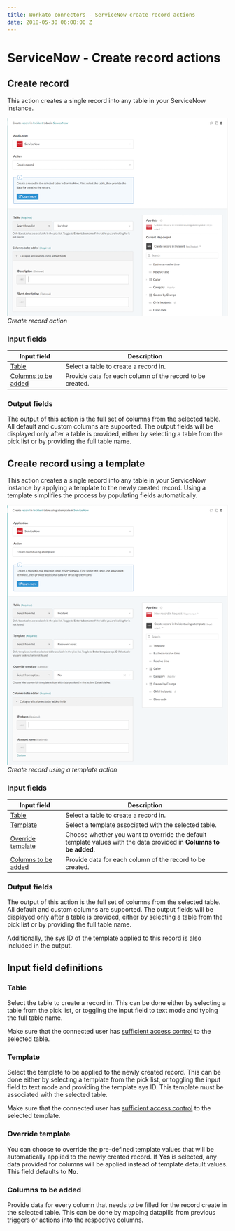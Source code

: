 ```yaml
---
title: Workato connectors - ServiceNow create record actions
date: 2018-05-30 06:00:00 Z
---
```


# ServiceNow - Create record actions

## Create record
This action creates a single record into any table in your ServiceNow instance.

![Create record action](/assets/images/connectors/servicenow/create-record-action.png)
*Create record action*

### Input fields

<table class="unchanged rich-diff-level-one">
  <thead>
    <tr>
        <th width='25%'>Input field</th>
        <th>Description</th>
    </tr>
  </thead>
  <tbody>
    <tr>
      <td><a href="#table">Table</a></td>
      <td>
        Select a table to create a record in.
      </td>
    </tr>
    <tr>
      <td><a href="#columns-to-be-added">Columns to be added</a></td>
      <td>
        Provide data for each column of the record to be created.
      </td>
    </tr>
  </tbody>
</table>

### Output fields
The output of this action is the full set of columns from the selected table. All default and custom columns are supported. The output fields will be displayed only after a table is provided, either by selecting a table from the pick list or by providing the full table name.

## Create record using a template
This action creates a single record into any table in your ServiceNow instance by applying a template to the newly created record. Using a template simplifies the process by populating fields automatically.

![Create record using a template action](/assets/images/connectors/servicenow/create-record-using-template-action.png)
*Create record using a template action*

### Input fields

<table class="unchanged rich-diff-level-one">
  <thead>
    <tr>
        <th width='25%'>Input field</th>
        <th>Description</th>
    </tr>
  </thead>
  <tbody>
    <tr>
      <td><a href="#table">Table</a></td>
      <td>
        Select a table to create a record in.
      </td>
    </tr>
    <tr>
      <td><a href="#template">Template</a></td>
      <td>
        Select a template associated with the selected table.
      </td>
    </tr>
    <tr>
      <td><a href="#override-template">Override template</a></td>
      <td>
        Choose whether you want to override the default template values with the data provided in <b>Columns to be added</b>.
      </td>
    </tr>
    <tr>
      <td><a href="#columns-to-be-added">Columns to be added</a></td>
      <td>
        Provide data for each column of the record to be created.
      </td>
    </tr>
  </tbody>
</table>

### Output fields
The output of this action is the full set of columns from the selected table. All default and custom columns are supported. The output fields will be displayed only after a table is provided, either by selecting a table from the pick list or by providing the full table name.

Additionally, the sys ID of the template applied to this record is also included in the output.

## Input field definitions

### Table
Select the table to create a record in. This can be done either by selecting a table from the pick list, or toggling the input field to text mode and typing the full table name.

Make sure that the connected user has [sufficient access control](/connectors/servicenow.md#roles-and-permissions-required-to-connect) to the selected table.

### Template
Select the template to be applied to the newly created record. This can be done either by selecting a template from the pick list, or toggling the input field to text mode and providing the template sys ID. This template must be associated with the selected table.

Make sure that the connected user has [sufficient access control](/connectors/servicenow.md#roles-and-permissions-required-to-connect) to the selected template.

### Override template
You can choose to override the pre-defined template values that will be automatically applied to the newly created record. If **Yes** is selected, any data provided for columns will be applied instead of template default values. This field defaults to **No**.

### Columns to be added
Provide data for every column that needs to be filled for the record create in the selected table. This can be done by mapping datapills from previous triggers or actions into the respective columns.
